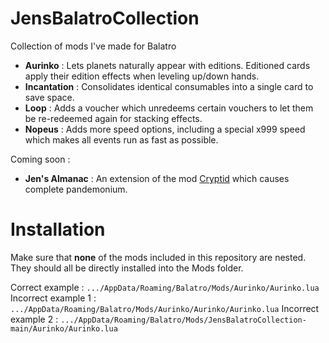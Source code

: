 # JensBalatroCollection
Collection of mods I've made for Balatro

- **Aurinko** : Lets planets naturally appear with editions. Editioned cards apply their edition effects when leveling up/down hands.
- **Incantation** : Consolidates identical consumables into a single card to save space.
- **Loop** : Adds a voucher which unredeems certain vouchers to let them be re-redeemed again for stacking effects.
- **Nopeus** : Adds more speed options, including a special x999 speed which makes all events run as fast as possible.

Coming soon :
- **Jen's Almanac** : An extension of the mod [Cryptid](https://github.com/MathIsFun0/Cryptid) which causes complete pandemonium.

# Installation

Make sure that **none** of the mods included in this repository are nested. They should all be directly installed into the Mods folder.

Correct example : `.../AppData/Roaming/Balatro/Mods/Aurinko/Aurinko.lua`
Incorrect example 1 : `.../AppData/Roaming/Balatro/Mods/Aurinko/Aurinko/Aurinko.lua`
Incorrect example 2 : `.../AppData/Roaming/Balatro/Mods/JensBalatroCollection-main/Aurinko/Aurinko.lua`
